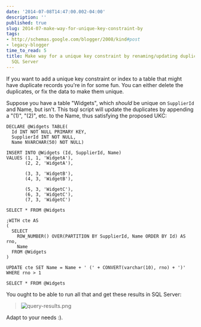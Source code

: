 ```yaml
---
date: '2014-07-08T14:47:00.002-04:00'
description: ''
published: true
slug: 2014-07-make-way-for-unique-key-constraint-by
tags:
- http://schemas.google.com/blogger/2008/kind#post
- legacy-blogger
time_to_read: 5
title: Make way for a unique key constraint by renaming/updating duplicate rows in
  SQL Server
---
```


If you want to add a unique key constraint or index to a table that might have duplicate records you're in for some fun. You can either delete the duplicates, or fix the data to make them unique.

Suppose you have a table "Widgets", which *should* be unique on `SupplierId` and Name, but isn't. This tsql script will update the duplicates by appending a "(1)", "(2)", etc. to the Name, thus satisfying the proposed UKC:

    DECLARE @Widgets TABLE(
      Id INT NOT NULL PRIMARY KEY, 
      SupplierId INT NOT NULL, 
      Name NVARCHAR(50) NOT NULL)

    INSERT INTO @Widgets (Id, SupplierId, Name)
    VALUES (1, 1, 'WidgetA'),
           (2, 2, 'WidgetA'),
          
           (3, 3, 'WidgetB'),
           (4, 3, 'WidgetB'),
          
           (5, 3, 'WidgetC'),
           (6, 3, 'WidgetC'),
           (7, 3, 'WidgetC')

    SELECT * FROM @Widgets

    ;WITH cte AS
    (
      SELECT 
        ROW_NUMBER() OVER(PARTITION BY SupplierId, Name ORDER BY Id) AS rno, 
        Name
      FROM @Widgets
    )

    UPDATE cte SET Name = Name + ' (' + CONVERT(varchar(10), rno) + ')'
    WHERE rno > 1

    SELECT * FROM @Widgets

You ought to be able to run all that and get these results in SQL Server:

> ![query-results.png](query-results.png)</blockquote>

Adapt to your needs :).
